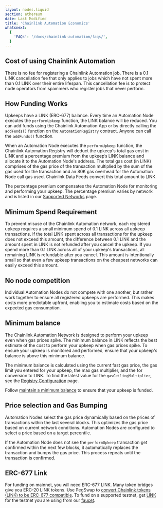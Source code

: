 ```yaml
---
layout: nodes.liquid
section: ethereum
date: Last Modified
title: 'Chainlink Automation Economics'
whatsnext:
  {
    'FAQs': '/docs/chainlink-automation/faqs/',
  }
---
```


## Cost of using Chainlink Automation

There is no fee for registering a Chainlink Automation job. There is a 0.1 LINK cancellation fee that only applies to jobs which have not spent more than 0.1 LINK over their entire lifespan. This cancellation fee is to protect node operators from spammers who register jobs that never perform.

## How Funding Works

Upkeeps have a LINK (ERC-677) balance. Every time an Automation Node executes the `performUpkeep` function, the LINK balance will be reduced. You can add funds using the Chainlink Automation App or by directly calling the `addFunds()` function on the `AutomationRegistry` contract. Anyone can call the `addFunds()` function.

When an Automation Node executes the `performUpkeep` function, the Chainlink Automation Registry will deduct the upkeep's total gas cost in LINK and a percentage premium from the upkeep’s LINK balance and allocate it to the Automation Node's address. The total gas cost (in LINK) comprises of the gas price of the transaction multiplied by the sum of the gas used for the transaction and an 80K gas overhead for the Automation Node call gas used. Chainlink Data Feeds convert this total amount to LINK. 

The percentage premium compensates the Automation Node for monitoring and performing your upkeep. The percentage premium varies by network and is listed in our [Supported Networks](../supported-networks/#configurations) page.


## Minimum Spend Requirement

To prevent misuse of the Chainlink Automation network, each registered upkeep requires a small minimum spend of 0.1 LINK across all upkeep transactions. If the total LINK spent across all transactions for the upkeep does not exceed this amount, the difference between 0.1 LINK and the amount spent in LINK is not refunded after you cancel the upkeep. If you spend more than 0.1 LINK across all of your upkeep's transactions, all remaining LINK is refundable after you cancel. This amount is intentionally small so that even a few upkeep transactions on the cheapest networks can easily exceed this amount.

## No node competition

Individual Automation Nodes do not compete with one another, but rather work together to ensure all registered upkeeps are performed. This makes costs more predictable upfront, enabling you to estimate costs based on the expected gas consumption.

## Minimum balance

The Chainlink Automation Network is designed to perform your upkeep even when gas prices spike. The minimum balance in LINK reflects the best estimate of the cost to perform your upkeep when gas prices spike. To ensure your upkeep is monitored and performed, ensure that your upkeep's balance is above this minimum balance.

The minimum balance is calculated using the current fast gas price, the gas limit you entered for your upkeep, the max gas multiplier, and the for conversion to LINK. To find the latest value for the `gasCeilingMultiplier`, see the [Registry Configuration](../supported-networks/#configurations) page.

Follow [maintain a minimum balance](../manage-upkeeps/#maintain-a-minimum-balance) to ensure that your upkeep is funded.

## Price selection and Gas Bumping

Automation Nodes select the gas price dynamically based on the prices of transactions within the last several blocks. This optimizes the gas price based on current network conditions. Automation Nodes are configured to select a price based on a target percentile.

If the Automation Node does not see the `performUpkeep` transaction get confirmed within the next few blocks, it automatically replaces the transaction and bumps the gas price. This process repeats until the transaction is confirmed.

## ERC-677 Link

For funding on mainnet, you will need ERC-677 LINK. Many token bridges give you ERC-20 LINK tokens. Use PegSwap to [convert Chainlink tokens (LINK) to be ERC-677 compatible](https://pegswap.chain.link/). To fund on a supported testnet, get [LINK](../../link-token-contracts/) for the testnet you are using from our [faucet](https://faucets.chain.link/).
